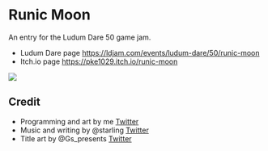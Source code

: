 # Runic Moon

An entry for the Ludum Dare 50 game jam. 
* Ludum Dare page https://ldjam.com/events/ludum-dare/50/runic-moon
* Itch.io page https://pke1029.itch.io/runic-moon

![](media/video8.gif)

## Credit

* Programming and art by me [Twitter](https://twitter.com/pke1029)
* Music and writing by @starling [Twitter](https://twitter.com/starlingoboe)
* Title art by @Gs_presents [Twitter](https://twitter.com/Gs_presents)
